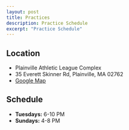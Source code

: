 ```yaml
---
layout: post
title: Practices
description: Practice Schedule
excerpt: "Practice Schedule"
---
```

## Location
* Plainville Athletic League Complex
* 35 Everett Skinner Rd, Plainville, MA 02762
* [Google Map](https://goo.gl/maps/kf3tWgF2v9Q4ghb67)

## Schedule
* **Tuesdays:** 6-10 PM
* **Sundays:** 4-8 PM


